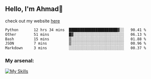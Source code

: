 
## Hello, I'm Ahmad👋

check out my website [here](https://ahmadalwi.com/)

<!--START_SECTION:waka-->

```txt
Python       12 hrs 34 mins  ██████████████████████▓░░   90.41 %
Other        51 mins         █▓░░░░░░░░░░░░░░░░░░░░░░░   06.13 %
Bash         15 mins         ▒░░░░░░░░░░░░░░░░░░░░░░░░   01.88 %
JSON         7 mins          ▒░░░░░░░░░░░░░░░░░░░░░░░░   00.96 %
Markdown     3 mins          ░░░░░░░░░░░░░░░░░░░░░░░░░   00.37 %
```

<!--END_SECTION:waka-->

### My arsenal:

[![My Skills](https://skillicons.dev/icons?i=js,ts,py,go,react,nextjs,svelte,nodejs,django,tailwind,html,css,sass,firebase,mongodb,postgres,mysql,redis,git,github,docker,vscode,figma,godot)](https://skillicons.dev)
